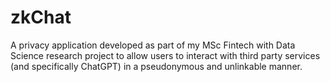 # zkChat

A privacy application developed as part of my MSc Fintech with Data Science research project to allow users to interact with third party services (and specifically ChatGPT) in a pseudonymous and unlinkable manner.
